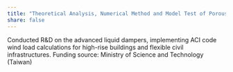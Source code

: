```yaml
---
title: "Theoretical Analysis, Numerical Method and Model Test of Porous Media Tuned Liquid Damper"
share: false
---
```


Conducted R&D on the advanced liquid dampers, implementing ACI code wind load calculations for high-rise buildings and flexible civil infrastructures.
Funding source: Ministry of Science and Technology (Taiwan)